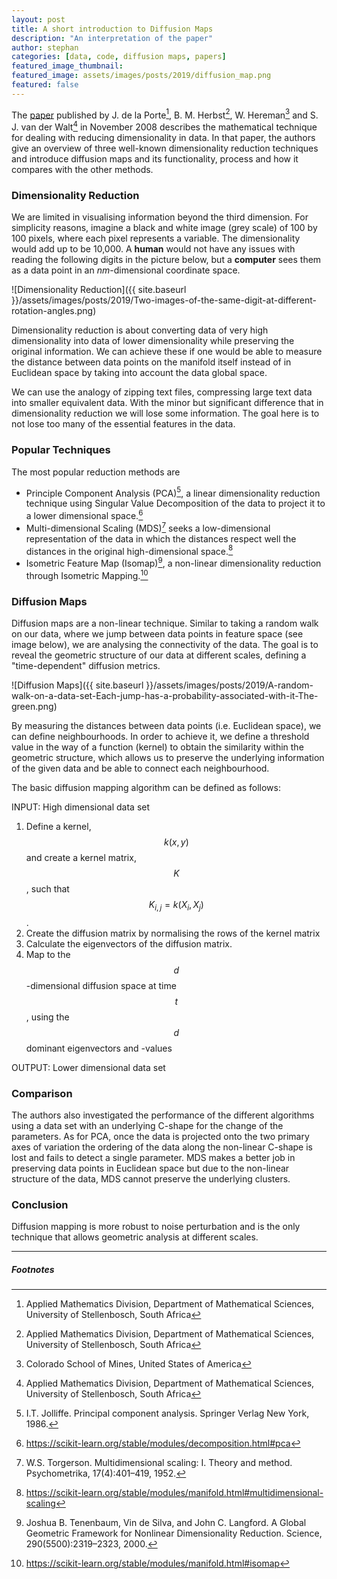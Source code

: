 ```yaml
---
layout: post
title: A short introduction to Diffusion Maps
description: "An interpretation of the paper"
author: stephan
categories: [data, code, diffusion maps, papers]
featured_image_thumbnail:
featured_image: assets/images/posts/2019/diffusion_map.png
featured: false
---
```


The [paper](https://inside.mines.edu/~whereman/talks/delaPorte-Herbst-Hereman-vanderWalt-DiffusionMaps-PRASA2008.pdf) published by J. de la Porte[^4], B. M. Herbst[^4], W. Hereman[^5] and S. J. van der Walt[^4] in November 2008 describes the mathematical technique for dealing with reducing dimensionality in data. In that paper, the authors give an overview of three well-known dimensionality reduction techniques and introduce diffusion maps and its functionality, process and how it compares with the other methods.

[^4]: Applied Mathematics Division, Department of Mathematical Sciences, University of Stellenbosch, South Africa
[^5]: Colorado School of Mines, United States of America


### Dimensionality Reduction

We are limited in visualising information beyond the third dimension. For simplicity reasons, imagine a black and white image (grey scale) of 100 by 100 pixels, where each pixel represents a variable. The dimensionality would add up to be 10,000. A **human** would not have any issues with reading the following digits in the picture below, but a **computer** sees them as a data point in an _nm_-dimensional coordinate space.


![Dimensionality Reduction]({{ site.baseurl }}/assets/images/posts/2019/Two-images-of-the-same-digit-at-different-rotation-angles.png)


Dimensionality reduction is about converting data of very high dimensionality into data of lower dimensionality while preserving the original information. We can achieve these if one would be able to measure the distance between data points on the manifold itself instead of in Euclidean space by taking into account the data global space.

We can use the analogy of zipping text files, compressing large text data into smaller equivalent data. With the minor but significant difference that in dimensionality reduction we will lose some information. The goal here is to not lose too many of the essential features in the data.


### Popular Techniques

The most popular reduction methods are

- Principle Component Analysis (PCA)[^6], a linear dimensionality reduction technique using Singular Value Decomposition of the data to project it to a lower dimensional space.[^7]
- Multi-dimensional Scaling (MDS)[^8] seeks a low-dimensional representation of the data in which the distances respect well the distances in the original high-dimensional space.[^9]
- Isometric Feature Map (Isomap)[^10], a non-linear dimensionality reduction through Isometric Mapping.[^11]

[^6]: I.T. Jolliffe. Principal component analysis. Springer Verlag New York, 1986.
[^7]: <https://scikit-learn.org/stable/modules/decomposition.html#pca>
[^8]: W.S. Torgerson. Multidimensional scaling: I. Theory and method. Psychometrika, 17(4):401–419, 1952.
[^9]: <https://scikit-learn.org/stable/modules/manifold.html#multidimensional-scaling>
[^10]: Joshua B. Tenenbaum, Vin de Silva, and John C. Langford. A Global Geometric Framework for Nonlinear Dimensionality Reduction. Science, 290(5500):2319–2323, 2000.
[^11]: <https://scikit-learn.org/stable/modules/manifold.html#isomap>


### Diffusion Maps

Diffusion maps are a non-linear technique. Similar to taking a random walk on our data, where we jump between data points in feature space (see image below), we  are analysing the connectivity of the data. The goal is to reveal the geometric structure of our data at different scales, defining a "time-dependent" diffusion metrics.


![Diffusion Maps]({{ site.baseurl }}/assets/images/posts/2019/A-random-walk-on-a-data-set-Each-jump-has-a-probability-associated-with-it-The-green.png)

By measuring the distances between data points (i.e. Euclidean space), we can define neighbourhoods. In order to achieve it, we define a threshold value in the way of a function (kernel) to obtain the similarity within the geometric structure, which allows us to preserve the underlying information of the given data and be able to connect each neighbourhood.

The basic diffusion mapping algorithm can be defined as follows:


INPUT: High dimensional data set

1. Define a kernel, $$k(x, y)$$ and create a kernel matrix, $$K$$, such that $$K_{i,j} = k(X_i, X_j)$$.
2. Create the diffusion matrix by normalising the rows of the kernel matrix
3. Calculate the eigenvectors of the diffusion matrix.
4. Map to the $$d$$-dimensional diffusion space at time $$t$$, using the $$d$$ dominant eigenvectors and -values

OUTPUT: Lower dimensional data set

### Comparison

The authors also investigated the performance of the different algorithms using a data set with an underlying C-shape for the change of the parameters. As for PCA, once the data is projected onto the two primary axes of variation the ordering of the data along the non-linear C-shape is lost and fails to detect a single parameter. MDS makes a better job in preserving data points in Euclidean space but due to the non-linear structure of the data, MDS cannot preserve the underlying clusters.

### Conclusion

Diffusion mapping is more robust to noise perturbation and is the only technique that allows geometric analysis at different scales.

---

##### Footnotes
